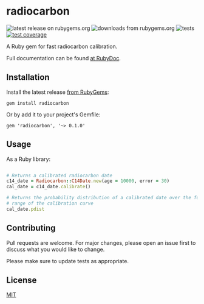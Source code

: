# radiocarbon

![latest release on rubygems.org](https://img.shields.io/gem/v/radiocarbon)
![downloads from rubygems.org](https://img.shields.io/gem/dt/radiocarbon)
![tests](https://github.com/joeroe/ruby-radiocarbon/actions/workflows/tests.yml/badge.svg)
[![test coverage](https://coveralls.io/repos/github/joeroe/ruby-radiocarbon/badge.svg?branch=main)](https://coveralls.io/github/joeroe/ruby-radiocarbon?branch=main)

A Ruby gem for fast radiocarbon calibration.

Full documentation can be found [at RubyDoc](https://rubydoc.info/github/joeroe/ruby-radiocarbon).

## Installation

Install the latest release [from RubyGems](https://rubygems.org/gems/radiocarbon):

```
gem install radiocarbon
```

Or by add it to your project's Gemfile:

```
gem 'radiocarbon', '~> 0.1.0'
```

## Usage

As a Ruby library:

```ruby

# Returns a calibrated radiocarbon date
c14_date = Radiocarbon::C14Date.new(age = 10000, error = 30)
cal_date = c14_date.calibrate()

# Returns the probability distribution of a calibrated date over the full
# range of the calibration curve
cal_date.pdist
```

## Contributing

Pull requests are welcome. For major changes, please open an issue first to discuss what you would like to change.

Please make sure to update tests as appropriate.

## License

[MIT](https://choosealicense.com/licenses/mit/)
